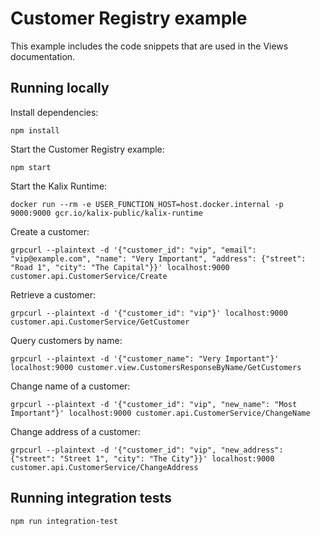 # Customer Registry example

This example includes the code snippets that are used in the Views documentation.

## Running locally

Install dependencies:

```shell
npm install
```

Start the Customer Registry example:

```shell
npm start
```

Start the Kalix Runtime:

```shell
docker run --rm -e USER_FUNCTION_HOST=host.docker.internal -p 9000:9000 gcr.io/kalix-public/kalix-runtime
```

Create a customer:

```shell
grpcurl --plaintext -d '{"customer_id": "vip", "email": "vip@example.com", "name": "Very Important", "address": {"street": "Road 1", "city": "The Capital"}}' localhost:9000  customer.api.CustomerService/Create
```

Retrieve a customer:

```shell
grpcurl --plaintext -d '{"customer_id": "vip"}' localhost:9000  customer.api.CustomerService/GetCustomer
```

Query customers by name:

```shell
grpcurl --plaintext -d '{"customer_name": "Very Important"}' localhost:9000 customer.view.CustomersResponseByName/GetCustomers
```

Change name of a customer:

```shell
grpcurl --plaintext -d '{"customer_id": "vip", "new_name": "Most Important"}' localhost:9000 customer.api.CustomerService/ChangeName
```

Change address of a customer:

```shell
grpcurl --plaintext -d '{"customer_id": "vip", "new_address": {"street": "Street 1", "city": "The City"}}' localhost:9000 customer.api.CustomerService/ChangeAddress
```


## Running integration tests

```shell
npm run integration-test
```
